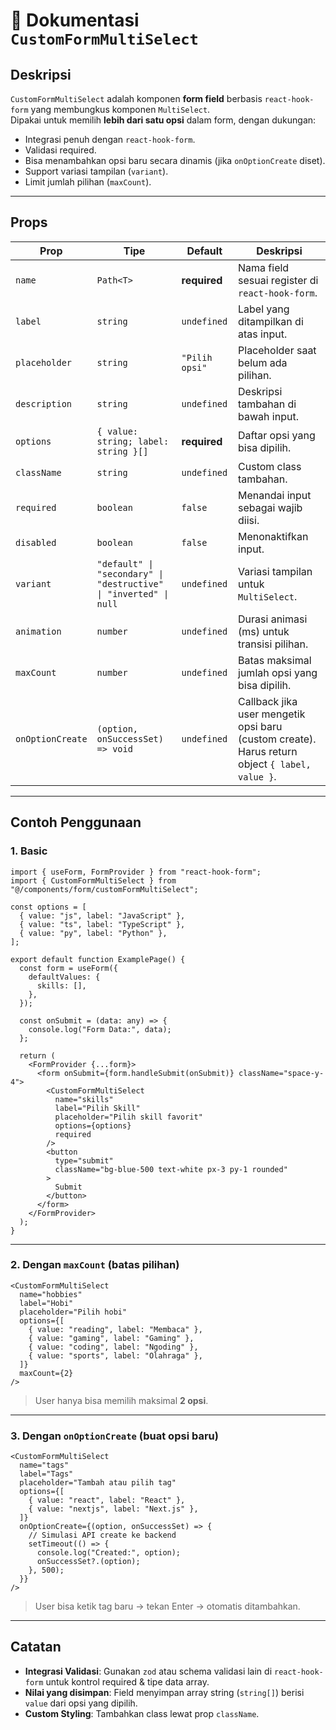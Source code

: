 # 📌 Dokumentasi `CustomFormMultiSelect`

## Deskripsi

`CustomFormMultiSelect` adalah komponen **form field** berbasis `react-hook-form` yang membungkus komponen `MultiSelect`.  
Dipakai untuk memilih **lebih dari satu opsi** dalam form, dengan dukungan:

- Integrasi penuh dengan `react-hook-form`.
- Validasi required.
- Bisa menambahkan opsi baru secara dinamis (jika `onOptionCreate` diset).
- Support variasi tampilan (`variant`).
- Limit jumlah pilihan (`maxCount`).

---

## Props

| Prop             | Tipe                                                              | Default        | Deskripsi                                                                                      |
| ---------------- | ----------------------------------------------------------------- | -------------- | ---------------------------------------------------------------------------------------------- |
| `name`           | `Path<T>`                                                         | **required**   | Nama field sesuai register di `react-hook-form`.                                               |
| `label`          | `string`                                                          | `undefined`    | Label yang ditampilkan di atas input.                                                          |
| `placeholder`    | `string`                                                          | `"Pilih opsi"` | Placeholder saat belum ada pilihan.                                                            |
| `description`    | `string`                                                          | `undefined`    | Deskripsi tambahan di bawah input.                                                             |
| `options`        | `{ value: string; label: string }[]`                              | **required**   | Daftar opsi yang bisa dipilih.                                                                 |
| `className`      | `string`                                                          | `undefined`    | Custom class tambahan.                                                                         |
| `required`       | `boolean`                                                         | `false`        | Menandai input sebagai wajib diisi.                                                            |
| `disabled`       | `boolean`                                                         | `false`        | Menonaktifkan input.                                                                           |
| `variant`        | `"default" \| "secondary" \| "destructive" \| "inverted" \| null` | `undefined`    | Variasi tampilan untuk `MultiSelect`.                                                          |
| `animation`      | `number`                                                          | `undefined`    | Durasi animasi (ms) untuk transisi pilihan.                                                    |
| `maxCount`       | `number`                                                          | `undefined`    | Batas maksimal jumlah opsi yang bisa dipilih.                                                  |
| `onOptionCreate` | `(option, onSuccessSet) => void`                                  | `undefined`    | Callback jika user mengetik opsi baru (custom create). Harus return object `{ label, value }`. |

---

## Contoh Penggunaan

### 1. Basic

```tsx
import { useForm, FormProvider } from "react-hook-form";
import { CustomFormMultiSelect } from "@/components/form/customFormMultiSelect";

const options = [
  { value: "js", label: "JavaScript" },
  { value: "ts", label: "TypeScript" },
  { value: "py", label: "Python" },
];

export default function ExamplePage() {
  const form = useForm({
    defaultValues: {
      skills: [],
    },
  });

  const onSubmit = (data: any) => {
    console.log("Form Data:", data);
  };

  return (
    <FormProvider {...form}>
      <form onSubmit={form.handleSubmit(onSubmit)} className="space-y-4">
        <CustomFormMultiSelect
          name="skills"
          label="Pilih Skill"
          placeholder="Pilih skill favorit"
          options={options}
          required
        />
        <button
          type="submit"
          className="bg-blue-500 text-white px-3 py-1 rounded"
        >
          Submit
        </button>
      </form>
    </FormProvider>
  );
}
```

---

### 2. Dengan `maxCount` (batas pilihan)

```tsx
<CustomFormMultiSelect
  name="hobbies"
  label="Hobi"
  placeholder="Pilih hobi"
  options={[
    { value: "reading", label: "Membaca" },
    { value: "gaming", label: "Gaming" },
    { value: "coding", label: "Ngoding" },
    { value: "sports", label: "Olahraga" },
  ]}
  maxCount={2}
/>
```

> User hanya bisa memilih maksimal **2 opsi**.

---

### 3. Dengan `onOptionCreate` (buat opsi baru)

```tsx
<CustomFormMultiSelect
  name="tags"
  label="Tags"
  placeholder="Tambah atau pilih tag"
  options={[
    { value: "react", label: "React" },
    { value: "nextjs", label: "Next.js" },
  ]}
  onOptionCreate={(option, onSuccessSet) => {
    // Simulasi API create ke backend
    setTimeout(() => {
      console.log("Created:", option);
      onSuccessSet?.(option);
    }, 500);
  }}
/>
```

> User bisa ketik tag baru → tekan Enter → otomatis ditambahkan.

---

## Catatan

- **Integrasi Validasi**: Gunakan `zod` atau schema validasi lain di `react-hook-form` untuk kontrol required & tipe data array.
- **Nilai yang disimpan**: Field menyimpan array string (`string[]`) berisi `value` dari opsi yang dipilih.
- **Custom Styling**: Tambahkan class lewat prop `className`.

